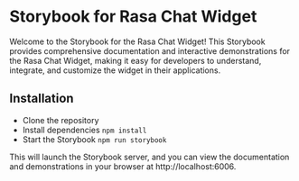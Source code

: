 # Storybook for Rasa Chat Widget

Welcome to the Storybook for the Rasa Chat Widget! This Storybook provides comprehensive documentation and interactive demonstrations for the Rasa Chat Widget, making it easy for developers to understand, integrate, and customize the widget in their applications.

## Installation

- Clone the repository
- Install dependencies `npm install`
- Start the Storybook `npm run storybook`

This will launch the Storybook server, and you can view the documentation and demonstrations in your browser at http://localhost:6006.
